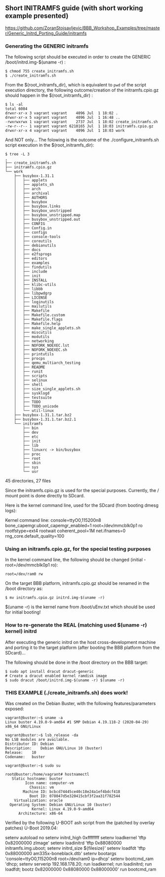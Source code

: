 ## Short INITRAMFS guide (with short working example presented)

https://github.com/ZoranStojsavljevic/BBB_Workshop_Examples/tree/master/Generic_Initrd_Porting_Guide/initramfs

### Generating the GENERIC initramfs

The following script should be executed in order to create the GENERIC /boot/initrd.img-$(uname -r) :

	$ chmod 755 create_initramfs.sh
	$ ./create_initramfs.sh

From the $(root_initramfs_dir), which is equivalent to `pwd` of the script execution directory, the
following outcome/creation of the initramfs.cpio.gz should happen in the $(root_initramfs_dir) :

	$ ls -al
	total 6084
	drwxr-xr-x 3 vagrant vagrant    4096 Jul  1 18:02 .
	drwxr-xr-x 5 vagrant vagrant    4096 Jul  1 16:48 ..
	-rwxrwxrwx 1 vagrant vagrant    2737 Jul  1 18:02 create_initramfs.sh
	-rw-r--r-- 1 vagrant vagrant 6210165 Jul  1 18:03 initramfs.cpio.gz
	drwxr-xr-x 4 vagrant vagrant    4096 Jul  1 18:03 work

And NOT only... The folowing is the outcome of the ./configure_initramfs.sh script execution in
the $(root_initramfs_dir):

	$ tree -L 3
	,
	├── create_initramfs.sh
	├── initramfs.cpio.gz
	└── work
	    ├── busybox-1.31.1
	    │   ├── applets
	    │   ├── applets_sh
	    │   ├── arch
	    │   ├── archival
	    │   ├── AUTHORS
	    │   ├── busybox
	    │   ├── busybox.links
	    │   ├── busybox_unstripped
	    │   ├── busybox_unstripped.map
	    │   ├── busybox_unstripped.out
	    │   ├── CONFIG
	    │   ├── Config.in
	    │   ├── configs
	    │   ├── console-tools
	    │   ├── coreutils
	    │   ├── debianutils
	    │   ├── docs
	    │   ├── e2fsprogs
	    │   ├── editors
	    │   ├── examples
	    │   ├── findutils
	    │   ├── include
	    │   ├── init
	    │   ├── INSTALL
	    │   ├── klibc-utils
	    │   ├── libbb
	    │   ├── libpwdgrp
	    │   ├── LICENSE
	    │   ├── loginutils
	    │   ├── mailutils
	    │   ├── Makefile
	    │   ├── Makefile.custom
	    │   ├── Makefile.flags
	    │   ├── Makefile.help
	    │   ├── make_single_applets.sh
	    │   ├── miscutils
	    │   ├── modutils
	    │   ├── networking
	    │   ├── NOFORK_NOEXEC.lst
	    │   ├── NOFORK_NOEXEC.sh
	    │   ├── printutils
	    │   ├── procps
	    │   ├── qemu_multiarch_testing
	    │   ├── README
	    │   ├── runit
	    │   ├── scripts
	    │   ├── selinux
	    │   ├── shell
	    │   ├── size_single_applets.sh
	    │   ├── sysklogd
	    │   ├── testsuite
	    │   ├── TODO
	    │   ├── TODO_unicode
	    │   └── util-linux
	    ├── busybox-1.31.1.tar.bz2
	    ├── busybox-1.31.1.tar.bz2.1
	    └── initramfs
	        ├── bin
	        ├── dev
	        ├── etc
	        ├── init
	        ├── lib
	        ├── linuxrc -> bin/busybox
	        ├── proc
	        ├── root
	        ├── sbin
	        ├── sys
	        └── usr

45 directories, 27 files

Since the initramfs.cpio.gz is used for the special purposes. Currently, the / mount point is done
directly to SDcard.

Here is the kernel command line, used for the SDcard (from booting dmesg logs):

Kernel command line: console=ttyO0,115200n8 bone_capemgr.uboot_capemgr_enabled=1 root=/dev/mmcblk0p1 ro \
rootfstype=ext4 rootwait coherent_pool=1M net.ifnames=0 rng_core.default_quality=100

### Using an initramfs.cpio.gz, for the special testing purposes

In the kernel command line, the following should be changed (initial - root=/dev/mmcblk0p1 ro):

	root=/dev/ram0 rw

On the target BBB platform, initramfs.cpio.gz should be renamed in the /boot directory as:

	$ mv initramfs.cpio.gz initrd.img-$(uname -r)

$(uname -r) is the kernel name from /boot/uEnv.txt which should be used for initial booting!

### How to re-generate the REAL (matching used $(uname -r) kernel) initrd

After executing the generic initrd on the host cross-development machine and porting
it to the target platform (after booting the BBB platform from the SDcard)...

The following should be done in the /boot directory on the BBB target:

	$ sudo apt install dracut dracut-generic
	# Create a dracut enabled kernel ramdisk image
	$ sudo dracut /boot/initrd.img-$(uname -r) $(uname -r)

### THIS EXAMPLE (./create_initramfs.sh) does work!

Was created on the Debian Buster, with the following features/parameters exposed:

	vagrant@buster:~$ uname -a
	Linux buster 4.19.0-9-amd64 #1 SMP Debian 4.19.118-2 (2020-04-29) x86_64 GNU/Linux

	vagrant@buster:~$ lsb_release -da
	No LSB modules are available.
	Distributor ID:	Debian
	Description:	Debian GNU/Linux 10 (buster)
	Release:	10
	Codename:	buster

	vagrant@buster:~$ sudo su

	root@buster:/home/vagrant# hostnamectl
	   Static hostname: buster
	         Icon name: computer-vm
	           Chassis: vm
	        Machine ID: bcbcd74445ce40c18e24a1ef4bdcf418
	           Boot ID: 078047d5e320415cbf3f2aa31f782544
	    Virtualization: oracle
	  Operating System: Debian GNU/Linux 10 (buster)
	            Kernel: Linux 4.19.0-9-amd64
	      Architecture: x86-64

Verified by the following U-BOOT ash script from the (patched by overlay patches) U-Boot 2019.04:

setenv autoload no
setenv initrd_high 0xffffffff
setenv loadkernel 'tftp 0x82000000 zImage'
setenv loadinitrd 'tftp 0x88080000 initramfs.img.uboot; setenv initrd_size ${filesize}'
setenv loadfdt 'tftp 0x88000000 am335x-boneblack.dtb'
setenv bootargs 'console=ttyO0,115200n8 root=/dev/ram0 ip=dhcp'
setenv bootcmd_ram 'dhcp; setenv serverip 192.168.178.20; run loadkernel; run loadinitrd; run loadfdt; bootz 0x82000000 0x88080000 0x88000000'
run bootcmd_ram
